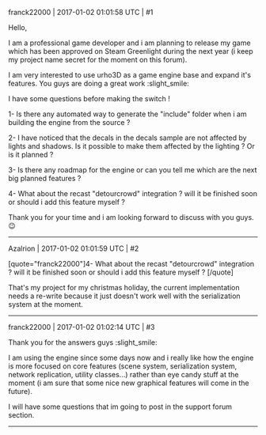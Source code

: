 franck22000 | 2017-01-02 01:01:58 UTC | #1

Hello, 

I am a professional game developer and i am planning to release my game which has been approved on Steam Greenlight during the next year (i keep my project name secret for the moment on this forum).

I am very interested to use urho3D as a game engine base and expand it's features. You guys are doing a great work :slight_smile:

I have some questions before making the switch !

1- Is there any automated way to generate the "include" folder when i am building the engine from the source ? 

2- I have noticed that the decals in the decals sample are not affected by lights and shadows. Is it possible to make them affected by the lighting ? Or is it planned ?

3- Is there any roadmap for the engine or can you tell me which are the next big planned features ? 

4- What about the recast "detourcrowd" integration ? will it be finished soon or should i add this feature myself ? 

Thank you for your time and i am looking forward to discuss with you guys. :wink:

-------------------------

Azalrion | 2017-01-02 01:01:59 UTC | #2

[quote="franck22000"]4- What about the recast "detourcrowd" integration ? will it be finished soon or should i add this feature myself ? 
[/quote]

That's my project for my christmas holiday, the current implementation needs a re-write because it just doesn't work well with the serialization system at the moment.

-------------------------

franck22000 | 2017-01-02 01:02:14 UTC | #3

Thank you for the answers guys :slight_smile:

I am using the engine since some days now and i really like how the engine is more focused on core features (scene system, serialization system, network replication, utility classes...) rather than eye candy stuff at the moment (i am sure that some nice new graphical features will come in the future).

I will have some questions that im going to post in the support forum section.

-------------------------

